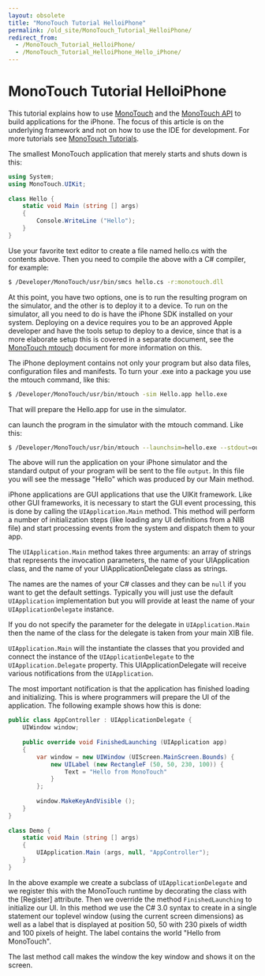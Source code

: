 ```yaml
---
layout: obsolete
title: "MonoTouch Tutorial HelloiPhone"
permalink: /old_site/MonoTouch_Tutorial_HelloiPhone/
redirect_from:
  - /MonoTouch_Tutorial_HelloiPhone/
  - /MonoTouch_Tutorial_HelloiPhone_Hello_iPhone/
---
```


MonoTouch Tutorial HelloiPhone
==============================

This tutorial explains how to use [MonoTouch]({{site.github.url}}/old_site/MonoTouch "MonoTouch") and the [MonoTouch API]({{site.github.url}}/old_site/MonoTouch_API "MonoTouch API") to build applications for the iPhone. The focus of this article is on the underlying framework and not on how to use the IDE for development. For more tutorials see [MonoTouch Tutorials]({{site.github.url}}/old_site/MonoTouch_Tutorials "MonoTouch Tutorials").

The smallest MonoTouch application that merely starts and shuts down is this:

``` csharp
using System;
using MonoTouch.UIKit;
 
class Hello {
    static void Main (string [] args)
    {
        Console.WriteLine ("Hello");
    }
}
```

Use your favorite text editor to create a file named hello.cs with the contents above. Then you need to compile the above with a C\# compiler, for example:

``` bash
$ /Developer/MonoTouch/usr/bin/smcs hello.cs -r:monotouch.dll
```

At this point, you have two options, one is to run the resulting program on the simulator, and the other is to deploy it to a device. To run on the simulator, all you need to do is have the iPhone SDK installed on your system. Deploying on a device requires you to be an approved Apple developer and have the tools setup to deploy to a device, since that is a more elaborate setup this is covered in a separate document, see the [MonoTouch mtouch]({{site.github.url}}/old_site/MonoTouch_mtouch "MonoTouch mtouch") document for more information on this.

The iPhone deployment contains not only your program but also data files, configuration files and manifests. To turn your .exe into a package you use the mtouch command, like this:

``` bash
$ /Developer/MonoTouch/usr/bin/mtouch -sim Hello.app hello.exe
```

That will prepare the Hello.app for use in the simulator.

can launch the program in the simulator with the mtouch command. Like this:

``` bash
$ /Developer/MonoTouch/usr/bin/mtouch --launchsim=hello.exe --stdout=output
```

The above will run the application on your iPhone simulator and the standard output of your program will be sent to the file `output`. In this file you will see the message "Hello" which was produced by our Main method.

iPhone applications are GUI applications that use the UIKit framework. Like other GUI frameworks, it is necessary to start the GUI event processing, this is done by calling the `UIApplication.Main` method. This method will perform a number of initialization steps (like loading any UI definitions from a NIB file) and start processing events from the system and dispatch them to your app.

The `UIApplication.Main` method takes three arguments: an array of strings that represents the invocation parameters, the name of your UIApplication class, and the name of your UIApplicationDelegate class as strings.

The names are the names of your C\# classes and they can be `null` if you want to get the default settings. Typically you will just use the default `UIApplication` implementation but you will provide at least the name of your `UIApplicationDelegate` instance.

If you do not specify the parameter for the delegate in `UIApplication.Main` then the name of the class for the delegate is taken from your main XIB file.

`UIApplication.Main` will the instantiate the classes that you provided and connect the instance of the `UIApplicationDelegate` to the `UIApplication.Delegate` property. This UIApplicationDelegate will receive various notifications from the `UIApplication`.

The most important notification is that the application has finished loading and initializing. This is where programmers will prepare the UI of the application. The following example shows how this is done:

``` csharp
public class AppController : UIApplicationDelegate {
    UIWindow window;
 
    public override void FinishedLaunching (UIApplication app)
    {
        var window = new UIWindow (UIScreen.MainScreen.Bounds) {
            new UILabel (new RectangleF (50, 50, 230, 100)) {
                Text = "Hello from MonoTouch"
            }
        };
 
        window.MakeKeyAndVisible ();
    }
}
 
class Demo {
    static void Main (string [] args)
    {
        UIApplication.Main (args, null, "AppController");
    }     
}
```

In the above example we create a subclass of `UIApplicationDelegate` and we register this with the MonoTouch runtime by decorating the class with the [Register] attribute. Then we override the method `FinishedLaunching` to initialize our UI. In this method we use the C\# 3.0 syntax to create in a single statement our toplevel window (using the current screen dimensions) as well as a label that is displayed at position 50, 50 with 230 pixels of width and 100 pixels of height. The label contains the world "Hello from MonoTouch".

The last method call makes the window the key window and shows it on the screen.


